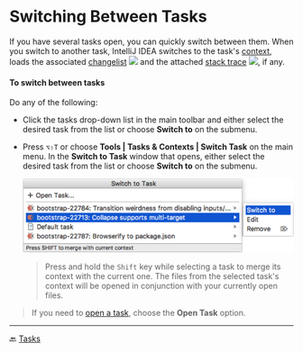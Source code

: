 #  Switching Between Tasks
If you have several tasks open, you can quickly switch between them. When you switch to another task, IntelliJ IDEA switches to the task's [context](Contexts.md), loads the associated [changelist][1] ![][ext] and the attached [stack trace][2] ![][ext], if any.

#### To switch between tasks
Do any of the following:

- Click the tasks drop-down list in the main toolbar and either select the desired task from the list or choose **Switch to** on the submenu.

- Press `⌥⇧T` or choose **Tools | Tasks & Contexts | Switch Task** on the main menu. In the **Switch to Task** window that opens, either select the desired task from the list or choose **Switch to** on the submenu.

    ![](../img/task-switch-window.png)
    
    > Press and hold the `Shift` key while selecting a task to merge its context with the current one. The files from the selected task's context will be opened in conjunction with your currently open files.

> If you need to [open a task](Tasks-opening.md), choose the **Open Task** option.

---
🔙 [Tasks](Tasks.md)

[1]: https://www.jetbrains.com/help/idea/changelist.html
[2]: https://www.jetbrains.com/help/idea/analyzing-external-stacktraces.html

[ext]: ../img/ext-link.png
